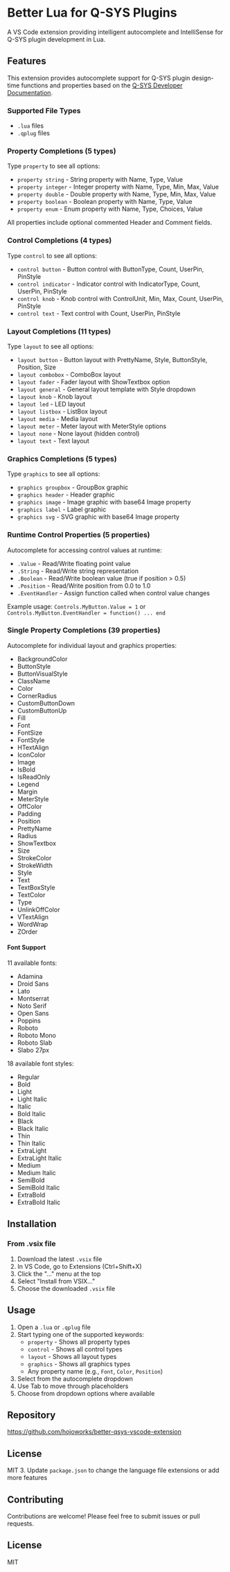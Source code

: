 # Better Lua for Q-SYS Plugins

A VS Code extension providing intelligent autocomplete and IntelliSense for Q-SYS plugin development in Lua.

## Features

This extension provides autocomplete support for Q-SYS plugin design-time functions and properties based on the [Q-SYS Developer Documentation](https://q-syshelp.qsc.com/DeveloperHelp/Content/Standards_Definitions/Reserved_Functions.htm).

### Supported File Types
- `.lua` files
- `.qplug` files

### Property Completions (5 types)
Type `property` to see all options:
- `property string` - String property with Name, Type, Value
- `property integer` - Integer property with Name, Type, Min, Max, Value
- `property double` - Double property with Name, Type, Min, Max, Value
- `property boolean` - Boolean property with Name, Type, Value
- `property enum` - Enum property with Name, Type, Choices, Value

All properties include optional commented Header and Comment fields.

### Control Completions (4 types)
Type `control` to see all options:
- `control button` - Button control with ButtonType, Count, UserPin, PinStyle
- `control indicator` - Indicator control with IndicatorType, Count, UserPin, PinStyle
- `control knob` - Knob control with ControlUnit, Min, Max, Count, UserPin, PinStyle
- `control text` - Text control with Count, UserPin, PinStyle

### Layout Completions (11 types)
Type `layout` to see all options:
- `layout button` - Button layout with PrettyName, Style, ButtonStyle, Position, Size
- `layout combobox` - ComboBox layout
- `layout fader` - Fader layout with ShowTextbox option
- `layout general` - General layout template with Style dropdown
- `layout knob` - Knob layout
- `layout led` - LED layout
- `layout listbox` - ListBox layout
- `layout media` - Media layout
- `layout meter` - Meter layout with MeterStyle options
- `layout none` - None layout (hidden control)
- `layout text` - Text layout

### Graphics Completions (5 types)
Type `graphics` to see all options:
- `graphics groupbox` - GroupBox graphic
- `graphics header` - Header graphic
- `graphics image` - Image graphic with base64 Image property
- `graphics label` - Label graphic
- `graphics svg` - SVG graphic with base64 Image property

### Runtime Control Properties (5 properties)

Autocomplete for accessing control values at runtime:

- `.Value` - Read/Write floating point value
- `.String` - Read/Write string representation
- `.Boolean` - Read/Write boolean value (true if position > 0.5)
- `.Position` - Read/Write position from 0.0 to 1.0
- `.EventHandler` - Assign function called when control value changes

Example usage: `Controls.MyButton.Value = 1` or `Controls.MyButton.EventHandler = function() ... end`

### Single Property Completions (39 properties)

Autocomplete for individual layout and graphics properties:

- BackgroundColor
- ButtonStyle
- ButtonVisualStyle
- ClassName
- Color
- CornerRadius
- CustomButtonDown
- CustomButtonUp
- Fill
- Font
- FontSize
- FontStyle
- HTextAlign
- IconColor
- Image
- IsBold
- IsReadOnly
- Legend
- Margin
- MeterStyle
- OffColor
- Padding
- Position
- PrettyName
- Radius
- ShowTextbox
- Size
- StrokeColor
- StrokeWidth
- Style
- Text
- TextBoxStyle
- TextColor
- Type
- UnlinkOffColor
- VTextAlign
- WordWrap
- ZOrder

#### Font Support

11 available fonts:

- Adamina
- Droid Sans
- Lato
- Montserrat
- Noto Serif
- Open Sans
- Poppins
- Roboto
- Roboto Mono
- Roboto Slab
- Slabo 27px

18 available font styles:

- Regular
- Bold
- Light
- Light Italic
- Italic
- Bold Italic
- Black
- Black Italic
- Thin
- Thin Italic
- ExtraLight
- ExtraLight Italic
- Medium
- Medium Italic
- SemiBold
- SemiBold Italic
- ExtraBold
- ExtraBold Italic

## Installation

### From .vsix file

1. Download the latest `.vsix` file
2. In VS Code, go to Extensions (Ctrl+Shift+X)
3. Click the "..." menu at the top
4. Select "Install from VSIX..."
5. Choose the downloaded `.vsix` file

## Usage

1. Open a `.lua` or `.qplug` file
2. Start typing one of the supported keywords:
   - `property` - Shows all property types
   - `control` - Shows all control types
   - `layout` - Shows all layout types
   - `graphics` - Shows all graphics types
   - Any property name (e.g., `Font`, `Color`, `Position`)
3. Select from the autocomplete dropdown
4. Use Tab to move through placeholders
5. Choose from dropdown options where available

## Repository

https://github.com/hojoworks/better-qsys-vscode-extension

## License

MIT
3. Update `package.json` to change the language file extensions or add more features

## Contributing

Contributions are welcome! Please feel free to submit issues or pull requests.

## License

MIT
